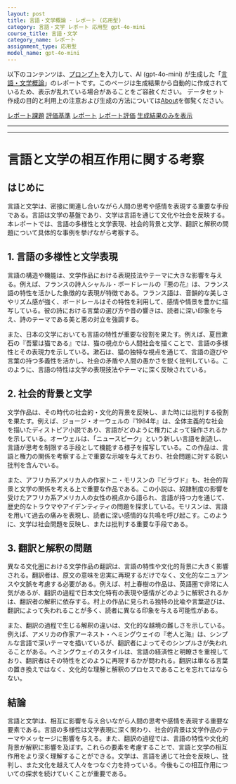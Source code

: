 ```yaml
---
layout: post
title: 言語・文学概論 - レポート (応用型)
category: 言語・文学 レポート 応用型 gpt-4o-mini
course_title: 言語・文学
category_name: レポート
assignment_type: 応用型
model_name: gpt-4o-mini
---
```


以下のコンテンツは、[プロンプト](http://127.0.0.1:8000/generated/言語・文学/gpt-4o-mini/prompt_レポート-応用型.md)を入力して、AI (gpt-4o-mini) が生成した「[言語・文学概論](/contents/言語・文学/)」のレポートです。このページは生成結果から自動的に作成されているため、表示が乱れている場合があることをご容赦ください。
データセット作成の目的と利用上の注意および生成の方法については[About](/About)を御覧ください。

[レポート課題](../レポート課題-応用型)
[評価基準](../評価基準-応用型)
[レポート](../レポート-応用型)
[レポート評価](../レポート評価-応用型)
[生成結果のみを表示](http://127.0.0.1:8000/generated/言語・文学/gpt-4o-mini/レポート-応用型.md)
  

***
***
  
# 言語と文学の相互作用に関する考察

## はじめに

言語と文学は、密接に関連し合いながら人間の思考や感情を表現する重要な手段である。言語は文学の基盤であり、文学は言語を通じて文化や社会を反映する。本レポートでは、言語の多様性と文学表現、社会的背景と文学、翻訳と解釈の問題について具体的な事例を挙げながら考察する。

## 1. 言語の多様性と文学表現

言語の構造や機能は、文学作品における表現技法やテーマに大きな影響を与える。例えば、フランスの詩人シャルル・ボードレールの『悪の花』は、フランス語の特性を活かした象徴的な表現が特徴である。フランス語は、音韻的な美しさやリズム感が強く、ボードレールはその特性を利用して、感情や情景を豊かに描写している。彼の詩における言葉の選び方や音の響きは、読者に深い印象を与え、詩のテーマである美と悪の対立を強調する。

また、日本の文学においても言語の特性が重要な役割を果たす。例えば、夏目漱石の『吾輩は猫である』では、猫の視点から人間社会を描くことで、言語の多様性とその表現力を示している。漱石は、猫の独特な視点を通じて、言語の遊びや言葉の持つ多義性を活かし、社会の矛盾や人間の愚かさを鋭く批判している。このように、言語の特性は文学の表現技法やテーマに深く反映されている。

## 2. 社会的背景と文学

文学作品は、その時代の社会的・文化的背景を反映し、また時には批判する役割を果たす。例えば、ジョージ・オーウェルの『1984年』は、全体主義的な社会を描いたディストピア小説であり、言語がどのように権力によって操作されるかを示している。オーウェルは、「ニュースピーク」という新しい言語を創造し、言語が思考を制限する手段として機能する様子を描写している。この作品は、言語と権力の関係を考察する上で重要な示唆を与えており、社会問題に対する鋭い批判を含んでいる。

また、アフリカ系アメリカ人の作家トニ・モリスンの『ビラヴド』も、社会的背景と文学の関係を考える上で重要な作品である。この小説は、奴隷制度の影響を受けたアフリカ系アメリカ人の女性の視点から語られ、言語が持つ力を通じて、歴史的なトラウマやアイデンティティの問題を探求している。モリスンは、言語を用いて過去の痛みを表現し、読者に深い感情的な共鳴を呼び起こす。このように、文学は社会問題を反映し、または批判する重要な手段である。

## 3. 翻訳と解釈の問題

異なる文化圏における文学作品の翻訳は、言語の特性や文化的背景に大きく影響される。翻訳者は、原文の意味を忠実に再現するだけでなく、文化的なニュアンスや文脈を考慮する必要がある。例えば、村上春樹の作品は、英語圏で非常に人気があるが、翻訳の過程で日本文化特有の表現や感情がどのように解釈されるかは、翻訳者の解釈に依存する。村上の作品に見られる独特の比喩や言葉遊びは、翻訳によって失われることが多く、読者に異なる印象を与える可能性がある。

また、翻訳の過程で生じる解釈の違いは、文化的な越境の難しさを示している。例えば、アメリカの作家アーネスト・ヘミングウェイの『老人と海』は、シンプルな言語で深いテーマを描いているが、翻訳者によってそのシンプルさが失われることがある。ヘミングウェイのスタイルは、言語の経済性と明瞭さを重視しており、翻訳者はその特性をどのように再現するかが問われる。翻訳は単なる言葉の置き換えではなく、文化的な理解と解釈のプロセスであることを忘れてはならない。

## 結論

言語と文学は、相互に影響を与え合いながら人間の思考や感情を表現する重要な要素である。言語の多様性は文学表現に深く関わり、社会的背景は文学作品のテーマやメッセージに影響を与える。また、翻訳の過程では、言語の特性や文化的背景が解釈に影響を及ぼす。これらの要素を考慮することで、言語と文学の相互作用をより深く理解することができる。文学は、言語を通じて社会を反映し、批判し、また文化を越えて人々をつなぐ力を持っている。今後もこの相互作用についての探求を続けていくことが重要である。
